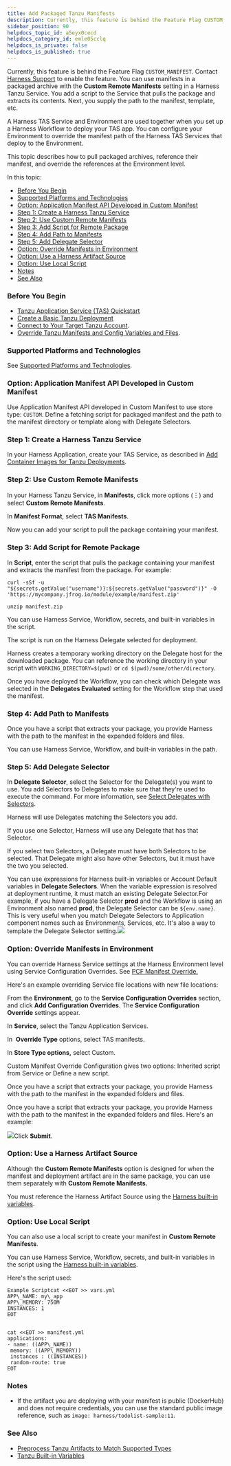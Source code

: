 ```yaml
---
title: Add Packaged Tanzu Manifests
description: Currently, this feature is behind the Feature Flag CUSTOM_MANIFEST. Contact Harness Support to enable the feature.. You can use manifests in a packaged archive with the Custom Remote Manifests settin…
sidebar_position: 90
helpdocs_topic_id: a5eyx0cecd
helpdocs_category_id: emle05cclq
helpdocs_is_private: false
helpdocs_is_published: true
---
```


Currently, this feature is behind the Feature Flag `CUSTOM_MANIFEST`. Contact [Harness Support](mailto:support@harness.io) to enable the feature. You can use manifests in a packaged archive with the **Custom Remote Manifests** setting in a Harness Tanzu Service. You add a script to the Service that pulls the package and extracts its contents. Next, you supply the path to the manifest, template, etc.

A Harness TAS Service and Environment are used together when you set up a Harness Workflow to deploy your TAS app. You can configure your Environment to override the manifest path of the Harness TAS Services that deploy to the Environment.

This topic describes how to pull packaged archives, reference their manifest, and override the references at the Environment level.

In this topic:

* [Before You Begin](https://docs.harness.io/article/a5eyx0cecd-test-tanzu-article#before_you_begin)
* [Supported Platforms and Technologies](https://docs.harness.io/article/a5eyx0cecd-test-tanzu-article#supported_platforms_and_technologies)
* [Option: Application Manifest API Developed in Custom Manifest](https://docs.harness.io/article/a5eyx0cecd-test-tanzu-article#option_application_manifest_api_developed_in_custom_manifest)
* [Step 1: Create a Harness Tanzu Service](https://docs.harness.io/article/a5eyx0cecd-test-tanzu-article#step_1_create_a_harness_tanzu_service)
* [Step 2: Use Custom Remote Manifests](https://docs.harness.io/article/a5eyx0cecd-test-tanzu-article#step_2_use_custom_remote_manifests)
* [Step 3: Add Script for Remote Package](https://docs.harness.io/article/a5eyx0cecd-test-tanzu-article#step_3_add_script_for_remote_package)
* [Step 4: Add Path to Manifests](https://docs.harness.io/article/a5eyx0cecd-test-tanzu-article#step_4_add_path_to_manifests)
* [Step 5: Add Delegate Selector](https://docs.harness.io/article/a5eyx0cecd-test-tanzu-article#step_5_add_delegate_selector)
* [Option: Override Manifests in Environment](https://docs.harness.io/article/a5eyx0cecd-test-tanzu-article#option_override_manifests_in_environment)
* [Option: Use a Harness Artifact Source](https://docs.harness.io/article/a5eyx0cecd-test-tanzu-article#option_use_a_harness_artifact_source)
* [Option: Use Local Script](https://docs.harness.io/article/a5eyx0cecd-test-tanzu-article#undefined)
* [Notes](https://docs.harness.io/article/a5eyx0cecd-test-tanzu-article#undefined)
* [See Also](https://docs.harness.io/article/a5eyx0cecd-test-tanzu-article#see_also)

### Before You Begin

* [Tanzu Application Service (TAS) Quickstart](/article/hy819vmsux-pivotal-cloud-foundry-quickstart)
* [Create a Basic Tanzu Deployment](/article/c92izkztka-create-a-basic-pcf-deployment)
* [Connect to Your Target Tanzu Account](/article/nh4afrhvkl).
* [Override Tanzu Manifests and Config Variables and Files](/article/r0vp331jnq-override-pcf-manifests-and-config-variables-and-files).

### Supported Platforms and Technologies

See [Supported Platforms and Technologies](/article/220d0ojx5y-supported-platforms).

### Option: Application Manifest API Developed in Custom Manifest

Use Application Manifest API developed in Custom Manifest to use store type: `CUSTOM`. Define a fetching script for packaged manifest and the path to the manifest directory or template along with Delegate Selectors.

### Step 1: Create a Harness Tanzu Service

In your Harness Application, create your TAS Service, as described in [Add Container Images for Tanzu Deployments](https://docs.harness.io/article/jxsna1a0mi-add-container-images-for-pcf-deployments).

### Step 2: Use Custom Remote Manifests

In your Harness Tanzu Service, in **Manifests**, click more options (︙) and select **Custom Remote Manifests**.

In **Manifest Format**, select **TAS Manifests**.

Now you can add your script to pull the package containing your manifest.

### Step 3: Add Script for Remote Package

In **Script**, enter the script that pulls the package containing your manifest and extracts the manifest from the package. For example:


```
curl -sSf -u "${secrets.getValue("username")}:${secrets.getValue("password")}" -O 'https://mycompany.jfrog.io/module/example/manifest.zip'  
  
unzip manifest.zip
```
You can use Harness Service, Workflow, secrets, and built-in variables in the script.

The script is run on the Harness Delegate selected for deployment.

Harness creates a temporary working directory on the Delegate host for the downloaded package. You can reference the working directory in your script with `WORKING_DIRECTORY=$(pwd)` or `cd $(pwd)/some/other/directory`.

Once you have deployed the Workflow, you can check which Delegate was selected in the **Delegates Evaluated** setting for the Workflow step that used the manifest.

### Step 4: Add Path to Manifests

Once you have a script that extracts your package, you provide Harness with the path to the manifest in the expanded folders and files.

You can use Harness Service, Workflow, and built-in variables in the path.

### Step 5: Add Delegate Selector

In **Delegate Selector**, select the Selector for the Delegate(s) you want to use. You add Selectors to Delegates to make sure that they're used to execute the command. For more information, see [Select Delegates with Selectors](/article/c3fvixpgsl-select-delegates-for-specific-tasks-with-selectors).

Harness will use Delegates matching the Selectors you add.

If you use one Selector, Harness will use any Delegate that has that Selector.

If you select two Selectors, a Delegate must have both Selectors to be selected. That Delegate might also have other Selectors, but it must have the two you selected.

You can use expressions for Harness built-in variables or Account Default variables in **Delegate Selectors**. When the variable expression is resolved at deployment runtime, it must match an existing Delegate Selector.For example, if you have a Delegate Selector **prod** and the Workflow is using an Environment also named **prod**, the Delegate Selector can be `${env.name}`. This is very useful when you match Delegate Selectors to Application component names such as Environments, Services, etc. It's also a way to template the Delegate Selector setting.![](./static/test-tanzu-article-30.png)

### Option: Override Manifests in Environment

You can override Harness Service settings at the Harness Environment level using Service Configuration Overrides. See [PCF Manifest Override.](https://docs.harness.io/article/r0vp331jnq-override-pcf-manifests-and-config-variables-and-files#option_2_pcf_manifests_override)

Here's an example overriding Service file locations with new file locations:

From the **Environment**, go to the **Service Configuration Overrides** section, and click **Add Configuration Overrides**. The **Service Configuration Override** settings appear.

In **Service**, select the Tanzu Application Services.

In  **Override Type** options, select TAS manifests.

In **Store Type options,** select Custom.

Custom Manifest Override Configuration gives two options: Inherited script from Service or Define a new script.

Once you have a script that extracts your package, you provide Harness with the path to the manifest in the expanded folders and files.

Once you have a script that extracts your package, you provide Harness with the path to the manifest in the expanded folders and files. Here's an example:

![](./static/test-tanzu-article-31.png)Click **Submit**.

### Option: Use a Harness Artifact Source

Although the **Custom Remote Manifests** option is designed for when the manifest and deployment artifact are in the same package, you can use them separately with **Custom Remote Manifests.**

You must reference the Harness Artifact Source using the [Harness built-in variables](/article/ojd73hseby-pcf-built-in-variables).

### Option: Use Local Script

You can also use a local script to create your manifest in **Custom Remote Manifests**.

You can use Harness Service, Workflow, secrets, and built-in variables in the script using the [Harness built-in variables](/article/ojd73hseby-pcf-built-in-variables).

Here's the script used:

```
Example Scriptcat <<EOT >> vars.yml  
APP\_NAME: my\_app  
APP\_MEMORY: 750M  
INSTANCES: 1  
EOT  
  
  
cat <<EOT >> manifest.yml  
applications:  
- name: ((APP\_NAME))  
 memory: ((APP\_MEMORY))  
 instances : ((INSTANCES))  
 random-route: true  
EOT
```

### Notes

* If the artifact you are deploying with your manifest is public (DockerHub) and does not require credentials, you can use the standard public image reference, such as `image: harness/todolist-sample:11`.

### See Also

* [Preprocess Tanzu Artifacts to Match Supported Types](https://docs.harness.io/article/xpeb2raihj-preprocess-artifacts-to-match-supported-types)
* [Tanzu Built-in Variables](https://docs.harness.io/article/ojd73hseby-pcf-built-in-variables)

